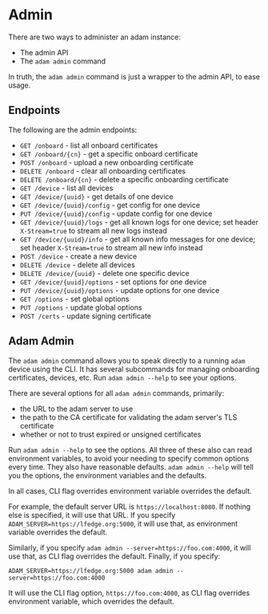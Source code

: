 # Admin

There are two ways to administer an adam instance:

* The admin API
* The `adam admin` command

In truth, the `adam admin` command is just a wrapper to the admin API, to ease usage.

## Endpoints

The following are the admin endpoints:

* `GET /onboard` - list all onboard certificates
* `GET /onboard/{cn}` - get a specific onboard certificate
* `POST /onboard` - upload a new onboarding certificate
* `DELETE /onboard` - clear all onboarding certificates
* `DELETE /onboard/{cn}` - delete a specific onboarding certificate
* `GET /device` - list all devices
* `GET /device/{uuid}` - get details of one device
* `GET /device/{uuid}/config` - get config for one device
* `PUT /device/{uuid}/config` - update config for one device
* `GET /device/{uuid}/logs` - get all known logs for one device; set header `X-Stream=true` to stream all new logs instead
* `GET /device/{uuid}/info` - get all known info messages for one device; set header `X-Stream=true` to stream all new info instead
* `POST /device` - create a new device
* `DELETE /device` - delete all devices
* `DELETE /device/{uuid}` - delete one specific device
* `GET /device/{uuid}/options` - set options for one device
* `PUT /device/{uuid}/options` - update options for one device
* `GET /options` - set global options
* `PUT /options` - update global options
* `POST /certs` - update signing certificate

## Adam Admin

The `adam admin` command allows you to speak directly to a running `adam` device using the CLI.
It has several subcommands for managing onboarding certificates, devices, etc. Run `adam admin --help`
to see your options.

There are several options for all `adam admin` commands, primarily:

* the URL to the adam server to use
* the path to the CA certificate for validating the adam server's TLS certificate
* whether or not to trust expired or unsigned certificates

Run `adam admin --help` to see the options. All three of these also can read environment variables,
to avoid your needing to specify common options every time. They also have reasonable defaults.
`adam admin --help` will tell you the options, the environment variables and the defaults.

In all cases, CLI flag overrides environment variable overrides the default.

For example, the default server URL is `https://localhost:8080`. If nothing else is specified,
it will use that URL. If you specify `ADAM_SERVER=https://lfedge.org:5000`, it will use that,
as environment variable overrides the default.

Similarly, if you specify `adam admin --server=https://foo.com:4000`, it will use that,
as CLI flag overrides the default. Finally, if you specify:

```console
ADAM_SERVER=https://lfedge.org:5000 adam admin --server=https://foo.com:4000
```

It will use the CLI flag option, `https://foo.com:4000`, as CLI flag overrides environment
variable, which overrides the default.

